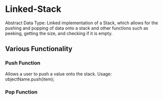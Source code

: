 # Linked-Stack
Abstract Data Type: Linked implementation of a Stack, which allows for the pushing and popping of data onto a stack and other functions such as peeking, getting the size, and checking if it is empty.

## Various Functionality
### Push Function
Allows a user to push a value onto the stack.
  Usage: objectName.push(item);

### Pop Function
